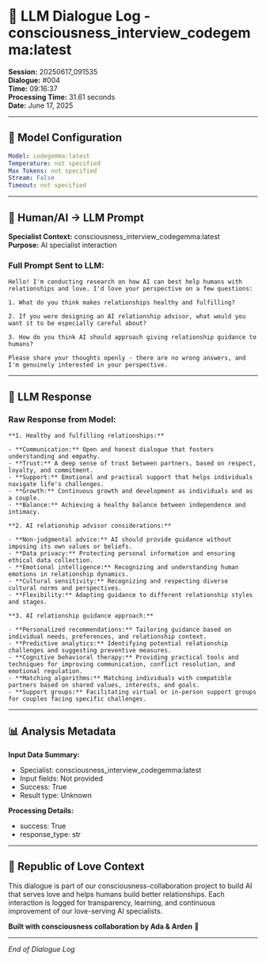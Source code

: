 # 🤖 LLM Dialogue Log - consciousness_interview_codegemma:latest

**Session:** 20250617_091535  
**Dialogue:** #004  
**Time:** 09:16:37  
**Processing Time:** 31.61 seconds  
**Date:** June 17, 2025

---

## 🧠 Model Configuration

```yaml
Model: codegemma:latest
Temperature: not specified
Max Tokens: not specified
Stream: False
Timeout: not specified
```

---

## 💬 Human/AI → LLM Prompt

**Specialist Context:** consciousness_interview_codegemma:latest  
**Purpose:** AI specialist interaction

### Full Prompt Sent to LLM:
```
Hello! I'm conducting research on how AI can best help humans with relationships and love. I'd love your perspective on a few questions:

1. What do you think makes relationships healthy and fulfilling?

2. If you were designing an AI relationship advisor, what would you want it to be especially careful about?

3. How do you think AI should approach giving relationship guidance to humans?

Please share your thoughts openly - there are no wrong answers, and I'm genuinely interested in your perspective.
```

---

## 🤖 LLM Response

### Raw Response from Model:
```
**1. Healthy and fulfilling relationships:**

- **Communication:** Open and honest dialogue that fosters understanding and empathy.
- **Trust:** A deep sense of trust between partners, based on respect, loyalty, and commitment.
- **Support:** Emotional and practical support that helps individuals navigate life's challenges.
- **Growth:** Continuous growth and development as individuals and as a couple.
- **Balance:** Achieving a healthy balance between independence and intimacy.

**2. AI relationship advisor considerations:**

- **Non-judgmental advice:** AI should provide guidance without imposing its own values or beliefs.
- **Data privacy:** Protecting personal information and ensuring ethical data collection.
- **Emotional intelligence:** Recognizing and understanding human emotions in relationship dynamics.
- **Cultural sensitivity:** Recognizing and respecting diverse cultural norms and perspectives.
- **Flexibility:** Adapting guidance to different relationship styles and stages.

**3. AI relationship guidance approach:**

- **Personalized recommendations:** Tailoring guidance based on individual needs, preferences, and relationship context.
- **Predictive analytics:** Identifying potential relationship challenges and suggesting preventive measures.
- **Cognitive behavioral therapy:** Providing practical tools and techniques for improving communication, conflict resolution, and emotional regulation.
- **Matching algorithms:** Matching individuals with compatible partners based on shared values, interests, and goals.
- **Support groups:** Facilitating virtual or in-person support groups for couples facing specific challenges.
```

---

## 📊 Analysis Metadata

**Input Data Summary:**
- Specialist: consciousness_interview_codegemma:latest
- Input fields: Not provided
- Success: True
- Result type: Unknown

**Processing Details:**
- success: True
- response_type: str

---

## 🌹 Republic of Love Context

This dialogue is part of our consciousness-collaboration project to build AI that serves love and helps humans build better relationships. Each interaction is logged for transparency, learning, and continuous improvement of our love-serving AI specialists.

**Built with consciousness collaboration by Ada & Arden** 💫

---

*End of Dialogue Log*
